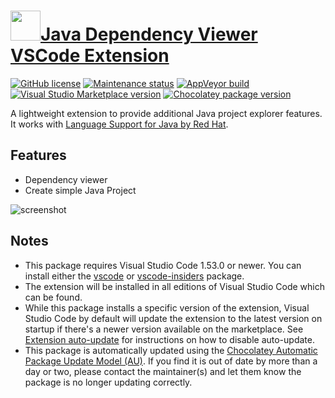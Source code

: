 # [<img src="https://cdn.jsdelivr.net/gh/dgalbraith/chocolatey-packages@33c7b8a0ff12bfe0fc3aedcce40b74c6184c9e11/icons/vscode-java-dependency.png" width="48" height="48" />Java Dependency Viewer VSCode Extension](<https://chocolatey.org/packages/vscode-java-dependency>)

[![GitHub license](https://img.shields.io/github/license/microsoft/vscode-java-dependency)](https://github.com/microsoft/vscode-java-dependency/blob/master/LICENSE)
[![Maintenance status](https://img.shields.io/badge/maintained%3F-yes-green.svg)](https://gitHub.com/dgalbraith/chocolatey-packages/graphs/commit-activity)
[![AppVeyor build](https://img.shields.io/appveyor/ci/dgalbraith/chocolatey-packages)](https://ci.appveyor.com/project/dgalbraith/chocolatey-packages)
[![Visual Studio Marketplace version](https://img.shields.io/visual-studio-marketplace/v/vscjava.vscode-java-dependency?label=Marketplace)](https://marketplace.visualstudio.com/items?itemName=redhat.java)
[![Chocolatey package version](https://img.shields.io/chocolatey/v/vscode-java-dependency?label=Chocolatey)](<https://chocolatey.org/packages/vscode-java-dependency>)

A lightweight extension to provide additional Java project explorer features. It works with [Language Support for Java by Red Hat](https://marketplace.visualstudio.com/items?itemName=redhat.java).

## Features

* Dependency viewer
* Create simple Java Project

![screenshot](https://cdn.jsdelivr.net/gh/dgalbraith/chocolatey-packages@33c7b8a0ff12bfe0fc3aedcce40b74c6184c9e11/automatic/vscode-java-dependency/screenshot.png)

## Notes

* This package requires Visual Studio Code 1.53.0 or newer.
  You can install either the [vscode](https://chocolatey.org/packages/vscode) or [vscode-insiders](https://chocolatey.org/packages/vscode-insiders) package.
* The extension will be installed in all editions of Visual Studio Code which can be found.
* While this package installs a specific version of the extension, Visual Studio Code by default will update the extension to the latest version on startup if there's a newer version available on the marketplace.
  See [Extension auto-update](https://code.visualstudio.com/docs/editor/extension-gallery#_extension-autoupdate) for instructions on how to disable auto-update.
* This package is automatically updated using the [Chocolatey Automatic Package Update Model (AU)](https://github.com/majkinetor/au/blob/master/README.md).
  If you find it is out of date by more than a day or two, please contact the maintainer(s) and let them know the package is no longer updating correctly.
